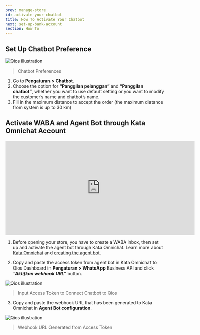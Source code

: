 ```yaml
---
prev: manage-store
id: activate-your-chatbot
title: How To Activate Your Chatbot
next: set-up-bank-account
section: How To
---
```


## Set Up Chatbot Preference

![Qios illustration](/assets/images/products/qios/image10.png)

> Chatbot Preferences

1. Go to **Pengaturan > Chatbot**.
2. Choose the option for **“Panggilan pelanggan”** and **“Panggilan chatbot”**, whether you want to use default setting or you want to modify the customer’s name and chatbot’s name.
3. Fill in the maximum distance to accept the order (the maximum distance from system is up to 30 km)

## Activate WABA and Agent Bot through Kata Omnichat Account

<iframe width="600" height="300" src="https://www.youtube.com/embed/viq53pfMOFw?list=PLy86Ve1I7c3iZrOzmqE16D0ZVIjoDFRQw" title="YouTube video player" frameBorder="0" allow="accelerometer; autoplay; clipboard-write; encrypted-media; gyroscope; picture-in-picture" allowFullScreen></iframe>

1. Before opening your store, you have to create a WABA inbox, then set up and activate the agent bot through Kata Omnichat. Learn more about [Kata Omnichat](/kata-omnichat/setup-agent-bot) and [creating the agent bot](/tutorials/create-simple-bot-handover-from-chatbot-to-agent).

2. Copy and paste the access token from agent bot in Kata Omnichat to Qios Dashboard in **Pengaturan > WhatsApp** Business API and click **_“Aktifkan webhook URL”_** button.

![Qios illustration](/assets/images/products/qios/image11.png)

> Input Access Token to Connect Chatbot to Qios

3. Copy and paste the webhook URL that has been generated to Kata Omnichat in **Agent Bot configuration**.

![Qios illustration](/assets/images/products/qios/image12.png)

> Webhook URL Generated from Access Token
